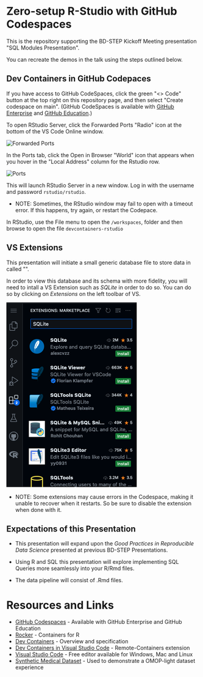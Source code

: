 # Zero-setup R-Studio with GitHub Codespaces

This is the repository supporting the BD-STEP Kickoff Meeting presentation "SQL Modules Presentation".

You can recreate the demos in the talk using the steps outlined below.

## Dev Containers in GitHub Codepaces

If you have access to GitHub CodeSpaces, click the green "<> Code" button at the top right on this repository page, and then select "Create codespace on main". (GitHub CodeSpaces is available with [GitHub Enterprise](https://github.com/enterprise) and [GitHub Education](https://education.github.com/).)

To open RStudio Server, click the Forwarded Ports "Radio" icon at the bottom of the VS Code Online window.

![Forwarded Ports](/misc/img/forwarded_ports.png)

In the Ports tab, click the Open in Browser "World" icon that appears when you hover in the "Local Address" column for the Rstudio row.

![Ports](/misc/img/ports.png)

This will launch RStudio Server in a new window. Log in with the username and password `rstudio/rstudio`. 

* NOTE: Sometimes, the RStudio window may fail to open with a timeout error. If this happens, try again, or restart the Codepace.

In RStudio, use the File menu to open the `/workspaces`, folder and then browse to open the file `devcontainers-rstudio`

## VS Extensions

This presentation will initiate a small generic database file to store data in called "".

In order to view this database and its schema with more fidelity, you will need to intall a VS Extension such as _SQLite_ in order to do so. You can do so by clicking on _Extensions_ on the left toolbar of VS. 

![Extensions](misc/img/VS_Extensions.png)

* NOTE: Some extensions may cause errors in the Codespace, making it unable to recover when it restarts. So be sure to disable the extension when done with it. 

## Expectations of this Presentation
-   This presentation will expand upon the *Good Practices in Reproducible Data Science* presented at previous BD-STEP Presentations.

-   Using R and SQL this  presentation will explore implementing SQL Queries more seamlessly into your R/Rmd files.

-   The data pipeline will consist of .Rmd files.

# Resources and Links

* [GitHub Codespaces](https://github.com/features/codespaces) - Available with GitHub Enterprise and GitHub Education
* [Rocker](https://www.rocker-project.org/) - Containers for R 
* [Dev Containers](https://containers.dev/) - Overview and specification
* [Dev Containers in Visual Studio Code](https://marketplace.visualstudio.com/items?itemName=ms-vscode-remote.remote-containers) - Remote-Containers extension 
* [Visual Studio Code](https://code.visualstudio.com/) - Free editor available for Windows, Mac and Linux
* [Synthetic Medical Dataset](https://www.kaggle.com/datasets/imtkaggleteam/synthetic-medical-dataset?select=encounters.csv) - Used to demonstrate a OMOP-light dataset experience
